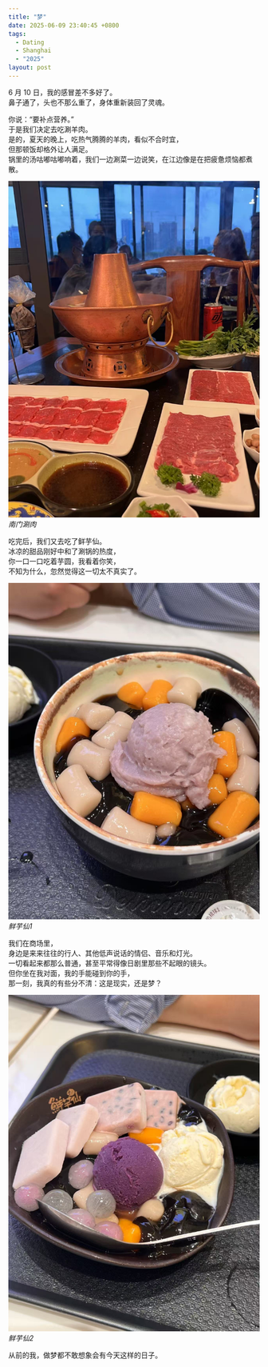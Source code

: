 ```yaml
---
title: "梦"
date: 2025-06-09 23:40:45 +0800
tags:
  - Dating
  - Shanghai
  - "2025"
layout: post
---
```


6 月 10 日，我的感冒差不多好了。  
鼻子通了，头也不那么重了，身体重新装回了灵魂。

你说：“要补点营养。”  
于是我们决定去吃涮羊肉。  
是的，夏天的晚上，吃热气腾腾的羊肉，看似不合时宜，  
但那顿饭却格外让人满足。  
锅里的汤咕嘟咕嘟响着，我们一边涮菜一边说笑，在江边像是在把疲惫烦恼都煮散。

![南门涮肉](/assets/202506/12.jpg)
*南门涮肉*

吃完后，我们又去吃了鲜芋仙。  
冰凉的甜品刚好中和了涮锅的热度，  
你一口一口吃着芋圆，我看着你笑，  
不知为什么，忽然觉得这一切太不真实了。

![鲜芋仙1](/assets/202506/13.jpg)
*鲜芋仙1*

我们在商场里，  
身边是来来往往的行人、其他低声说话的情侣、音乐和灯光。  
一切看起来都那么普通，甚至平常得像日剧里那些不起眼的镜头。  
但你坐在我对面，我的手能碰到你的手，  
那一刻，我真的有些分不清：这是现实，还是梦？

![鲜芋仙2](/assets/202506/14.jpg)
*鲜芋仙2*

从前的我，做梦都不敢想象会有今天这样的日子。
